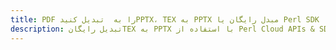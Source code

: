 ---title: PDF را به  تبدیل کنیدPPTX، TEX به PPTX مبدل رایگان یا Perl SDKdescription: تبدیل رایگانTEX به PPTX با استفاده از Perl Cloud APIs & SDK همچنین اسناد PDF را در Cloud ایجاد، ویرایش و رندر کنید.---